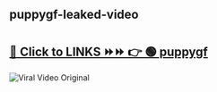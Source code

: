 
 ## puppygf-leaked-video 

# <h2><a href="https://clipsfans.com/puppygf&ref=git">🔗 Click to LINKS ⏩⏩ 👉 🟢 puppygf </a></h2>

<a href="https://clipsfans.com/puppygf&ref=git" rel="nofollow" data-target="animated-image.originalLink"><img src="https://i.ibb.co.com/xMMVF88/686577567.gif" alt="Viral Video Original" style="max-width: 100%; display: inline-block;" data-target="animated-image.originalImage"></a>
